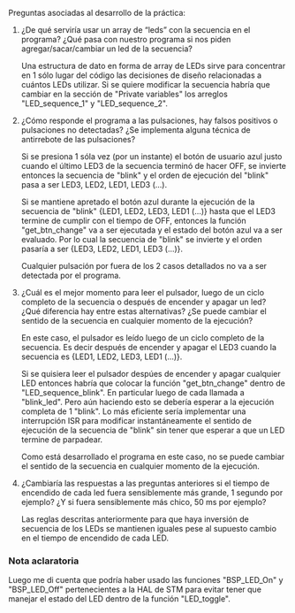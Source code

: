 Preguntas asociadas al desarrollo de la práctica:

1) ¿De qué serviría usar un array de “leds” con la secuencia en el programa? ¿Qué pasa con nuestro programa si nos piden agregar/sacar/cambiar un led de la secuencia?

    Una estructura de dato en forma de array de LEDs sirve para concentrar en 1 sólo lugar del código las decisiones de diseño relacionadas a cuántos LEDs utilizar. Si se quiere modificar la secuencia habría que cambiar en la sección de "Private variables" los arreglos "LED_sequence_1" y "LED_sequence_2".

2) ¿Cómo responde el programa a las pulsaciones, hay falsos positivos o pulsaciones no detectadas? ¿Se implementa alguna técnica de antirrebote de las pulsaciones?

    Si se presiona 1 sóla vez (por un instante) el botón de usuario azul justo cuando el último LED3 de la secuencia terminó de hacer OFF, se invierte entonces la secuencia de "blink" y
    el orden de ejecución del "blink" pasa a ser LED3, LED2, LED1, LED3 (...).

    Si se mantiene apretado el botón azul durante la ejecución de la secuencia de "blink" {LED1, LED2, LED3, LED1 (...)} hasta que el LED3 termine de cumplir con el tiempo de OFF, entonces
    la función "get_btn_change" va a ser ejecutada y el estado del botón azul va a ser evaluado. Por lo cual la secuencia de "blink" se invierte y el orden pasaría a ser {LED3, LED2, LED1, LED3 (...)}.

    Cualquier pulsación por fuera de los 2 casos detallados no va a ser detectada por el programa.

3) ¿Cuál es el mejor momento para leer el pulsador, luego de un ciclo completo de la secuencia o después de encender y apagar un led? ¿Qué diferencia hay entre estas alternativas? ¿Se puede cambiar el sentido de la secuencia en cualquier momento de la ejecución?

    En este caso, el pulsador es leído luego de un ciclo completo de la secuencia. Es decir después de encender y apagar el LED3 cuando la secuencia es {LED1, LED2, LED3, LED1 (...)}.

    Si se quisiera leer el pulsador despúes de encender y apagar cualquier LED entonces habría que colocar la función "get_btn_change" dentro de "LED_sequence_blink". En particular luego de cada llamada a "blink_led". Pero aún haciendo esto se debería esperar a la ejecución completa de 1 "blink". Lo más eficiente sería implementar una interrupción ISR para modificar instantáneamente el sentido de ejecución de la secuencia de "blink" sin tener que esperar a que un LED termine de parpadear.

    Como está desarrollado el programa en este caso, no se puede cambiar el sentido de la secuencia en cualquier momento de la ejecución.

4) ¿Cambiaría las respuestas a las preguntas anteriores si el tiempo de encendido de cada led fuera sensiblemente más grande, 1 segundo por ejemplo? ¿Y si fuera  sensiblemente más chico, 50 ms por ejemplo?

    Las reglas descritas anteriormente para que haya inversión de secuencia de los LEDs se mantienen iguales pese al supuesto cambio en el tiempo de encendido de cada LED.

### Nota aclaratoria
Luego me di cuenta que podría haber usado las funciones "BSP_LED_On" y "BSP_LED_Off" pertenecientes a la HAL de STM para evitar tener que manejar el estado del LED dentro de la función "LED_toggle".